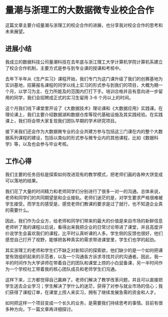 # 量潮与浙理工的大数据微专业校企合作
这篇文章主要介绍量潮与浙理工的校企合作的进展，也分享我对校企合作的思考和未来展望。

## 进展小结

我成立的数据科技公司量潮科技在去年底与浙江理工大学计算机学院计算机系建立了校企合作机制，主要方式是参与到专业课的授课和考核中。

去年下半年从《生产实习》课程开始，我们专门为这门课升级了我们的创赛基地为实训基地，招募报名课程的同学以线上实习的形式参与到我们的项目，大概为期一个月，以学习为主、在力所能及的范围内打打下手。培训合格并且有意向进一步留用的同学，我们会招聘成正式的实习生留用 3-6 个月以上的时间。

这个月我们线下课堂里开设了《大数据技术》理论课和《大数据应用》实践课。在理论课上，我们主要介绍数据湖和数据仓库等现代基础设施及其实践经验。在实践课上，我们将会带大家复现我们团队早期的学术研究项目。

接下来我们还会作为大数据微专业的企业共建方参与包括这三门课在内的整个大数据系列课程的建设，包括以类似的形式参与微专业内的其他课程，比如《数据科学》等，以及也会参与毕业考核。

## 工作心得

我们主要的任务目标是探索如何改进现有的教学模式，把老师们画的各种大饼变成可以落地的结果。

我们花了大量的时间精力和老师同学们分别进行了很多一对一的沟通。总体来说，老师和同学们的共同期望是和企业接轨。老师们迷茫的是，对学生要求严格很难被学生接受。而学生的感受是，感觉老师们教课的要求是过了就行，也不知道企业真的需要什么。

因此，我们作为企业方，给老师和同学们带来的最大的价值是来自市场的新鲜信息老师听了我的课程以后说，看得出来我把企业的日常讨论带进了课堂，并且高度评价说学生会喜欢我们的课程，比平时认真听课的人多。学生侧的反馈也很好，他们感觉自己打开了视野，能够把各种真实的需求带进课堂里，学生们也学的起劲。

其实浙理工的老师和学生们不缺乏对新知识的探索欲，他们缺少的是一个如何把课堂有效组织起来的示范者，以及一个沟通各方诉求寻找共识的沟通者。因此，我一半的时间作为大学讲师在带着自己的团队和课堂上捞的小白鼠备课，另一半时间作为一个学校社工带着我的核心团队成员和老师学生们沟通。

这样下来，三方都觉得自己赢麻了。老师们解决了教学改革问题，并且可以直接把学生送去企业学习；学生解决了学什么的迷茫，获得了对参与就业市场的信心；我们获得了课程订单，在课堂上捞人来实习，拥有了继续发展急需的资金和人才。

如何把这样一个项目变成一个长久的业务，是需要我们持续思考的事情。目前有很多种方向，下一篇文章再详细探讨。